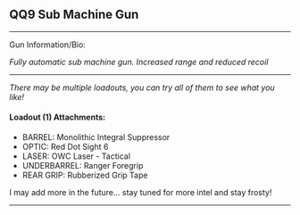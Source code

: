 ## QQ9 Sub Machine Gun

---

Gun Information/Bio:

_Fully automatic sub machine gun. Increased range and reduced recoil_

---

_There may be multiple loadouts, you can try all of them to see what you like!_

#### Loadout (1) Attachments:
- BARREL: Monolithic Integral Suppressor
- OPTIC: Red Dot Sight 6
- LASER: OWC Laser - Tactical
- UNDERBARREL: Ranger Foregrip
- REAR GRIP: Rubberized Grip Tape

I may add more in the future... stay tuned for more intel and stay frosty!

---

